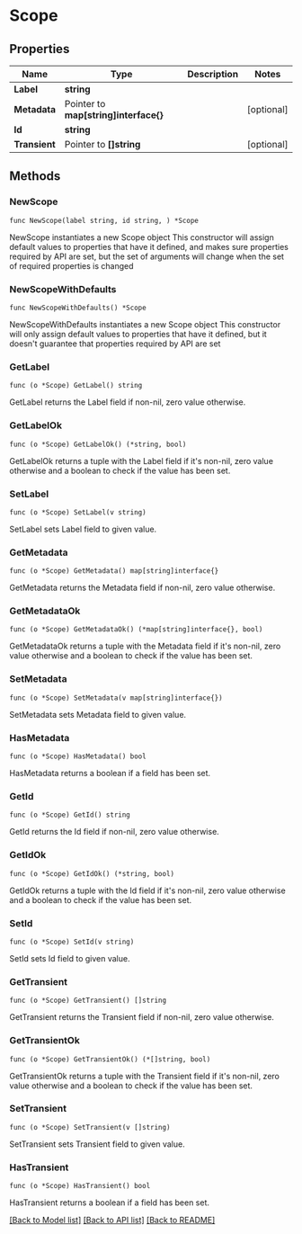 # Scope

## Properties

Name | Type | Description | Notes
------------ | ------------- | ------------- | -------------
**Label** | **string** |  |
**Metadata** | Pointer to **map[string]interface{}** |  | [optional]
**Id** | **string** |  |
**Transient** | Pointer to **[]string** |  | [optional]

## Methods

### NewScope

`func NewScope(label string, id string, ) *Scope`

NewScope instantiates a new Scope object
This constructor will assign default values to properties that have it defined,
and makes sure properties required by API are set, but the set of arguments
will change when the set of required properties is changed

### NewScopeWithDefaults

`func NewScopeWithDefaults() *Scope`

NewScopeWithDefaults instantiates a new Scope object
This constructor will only assign default values to properties that have it defined,
but it doesn't guarantee that properties required by API are set

### GetLabel

`func (o *Scope) GetLabel() string`

GetLabel returns the Label field if non-nil, zero value otherwise.

### GetLabelOk

`func (o *Scope) GetLabelOk() (*string, bool)`

GetLabelOk returns a tuple with the Label field if it's non-nil, zero value otherwise
and a boolean to check if the value has been set.

### SetLabel

`func (o *Scope) SetLabel(v string)`

SetLabel sets Label field to given value.


### GetMetadata

`func (o *Scope) GetMetadata() map[string]interface{}`

GetMetadata returns the Metadata field if non-nil, zero value otherwise.

### GetMetadataOk

`func (o *Scope) GetMetadataOk() (*map[string]interface{}, bool)`

GetMetadataOk returns a tuple with the Metadata field if it's non-nil, zero value otherwise
and a boolean to check if the value has been set.

### SetMetadata

`func (o *Scope) SetMetadata(v map[string]interface{})`

SetMetadata sets Metadata field to given value.

### HasMetadata

`func (o *Scope) HasMetadata() bool`

HasMetadata returns a boolean if a field has been set.

### GetId

`func (o *Scope) GetId() string`

GetId returns the Id field if non-nil, zero value otherwise.

### GetIdOk

`func (o *Scope) GetIdOk() (*string, bool)`

GetIdOk returns a tuple with the Id field if it's non-nil, zero value otherwise
and a boolean to check if the value has been set.

### SetId

`func (o *Scope) SetId(v string)`

SetId sets Id field to given value.


### GetTransient

`func (o *Scope) GetTransient() []string`

GetTransient returns the Transient field if non-nil, zero value otherwise.

### GetTransientOk

`func (o *Scope) GetTransientOk() (*[]string, bool)`

GetTransientOk returns a tuple with the Transient field if it's non-nil, zero value otherwise
and a boolean to check if the value has been set.

### SetTransient

`func (o *Scope) SetTransient(v []string)`

SetTransient sets Transient field to given value.

### HasTransient

`func (o *Scope) HasTransient() bool`

HasTransient returns a boolean if a field has been set.


[[Back to Model list]](../README.md#documentation-for-models) [[Back to API list]](../README.md#documentation-for-api-endpoints) [[Back to README]](../README.md)
